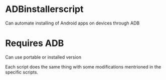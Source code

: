 # ADBinstallerscript
Can automate installing of Android apps on devices through ADB

# Requires ADB
Can use portable or installed version

Each script does the same thing with some modifications mentrioned in the specific scripts.
